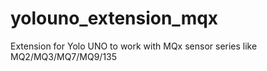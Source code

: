 # yolouno_extension_mqx
Extension for Yolo UNO to work with MQx sensor series like MQ2/MQ3/MQ7/MQ9/135
